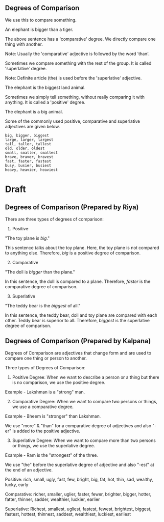 ## Degrees of Comparison

We use this to compare something.

An elephant is bigger than a tiger.

The above sentence has a 'comparative' degree. We directly compare one thing
with another.

Note: Usually the 'comparative' adjective is followed by the word 'than'.

Sometimes we compare something with the rest of the group. It is called
'superlative' degree.

Note: Definite article (the) is used before the 'superlative' adjective.

The elephant is the biggest land animal.

Sometimes we simply tell something, without really comparing it with anything.
It is called a 'positive' degree.

The elephant is a big animal.

Some of the commonly used positive, comparative and superlative adjectives are
given below.

```
big, bigger, biggest
large, larger, largest
tall, taller, tallest
old, older, oldest
small, smaller, smallest
brave, braver, bravest
fast, faster, fastest
busy, busier, busiest
heavy, heavier, heaviest
```

# Draft

## Degrees of Comparison (Prepared by Riya)

There are three types of degrees of comparison:

1. Positive

"The toy plane is _big_."

This sentence talks about the toy plane. Here, the toy plane is not compared to
anything else. Therefore, _big_ is a positive degree of comparison.

2. Comparative

"The doll is _bigger_ than the plane."

In this sentence, the doll is compared to a plane. Therefore, _faster_ is the
comparative degree of comparison.

3. Superlative

"The teddy bear is the _biggest_ of all."

In this sentence, the teddy bear, doll and toy plane are compared with each
other. Teddy bear is superior to all. Therefore, _biggest_ is the superlative
degree of comparison.

## Degrees of Comparison (Prepared by Kalpana)

Degrees of Comparison are adjectives that change form and are used to compare
one thing or person to another.

Three types of Degrees of Comparison:

1. Positive Degree: When we want to describe a person or a thing but there is no
   comparison, we use the positive degree.

Example - Lakshman is a "strong" man.

2. Comparative Degree: When we want to compare two persons or things, we use a
   comparative degree.

Example - Bheem is "stronger" than Lakshman.

We use "more" & "than" for a comparative degree of adjectives and also "-er" is
added to the positive adjective.

3. Superlative Degree: When we want to compare more than two persons or things,
   we use the superlative degree.

Example - Ram is the "strongest" of the three.

We use "the" before the superlative degree of adjective and also "-est" at the
end of an adjective.

Positive: rich, small, ugly, fast, few, bright, big, fat, hot, thin, sad,
wealthy, lucky, early

Comparative: richer, smaller, uglier, faster, fewer, brighter, bigger, hotter,
fatter, thinner, sadder, wealthier, luckier, earlier

Superlative: Richest, smallest, ugliest, fastest, fewest, brightest, biggest,
fastest, hottest, thinnest, saddest, wealthiest, luckiest, earliest
